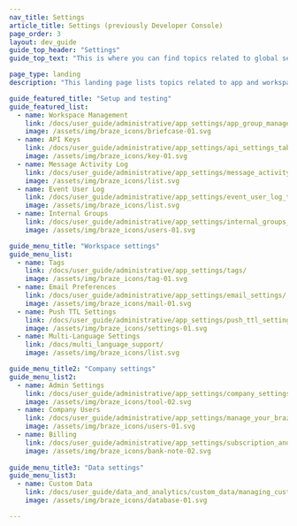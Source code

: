 ```yaml
---
nav_title: Settings
article_title: Settings (previously Developer Console)
page_order: 3
layout: dev_guide
guide_top_header: "Settings"
guide_top_text: "This is where you can find topics related to global settings for your workspace."

page_type: landing
description: "This landing page lists topics related to app and workspace settings."

guide_featured_title: "Setup and testing"
guide_featured_list:
  - name: Workspace Management
    link: /docs/user_guide/administrative/app_settings/app_group_management/
    image: /assets/img/braze_icons/briefcase-01.svg
  - name: API Keys
    link: /docs/user_guide/administrative/app_settings/api_settings_tab/
    image: /assets/img/braze_icons/key-01.svg
  - name: Message Activity Log
    link: /docs/user_guide/administrative/app_settings/message_activity_log_tab/
    image: /assets/img/braze_icons/list.svg
  - name: Event User Log
    link: /docs/user_guide/administrative/app_settings/event_user_log_tab/
    image: /assets/img/braze_icons/list.svg
  - name: Internal Groups
    link: /docs/user_guide/administrative/app_settings/internal_groups_tab/
    image: /assets/img/braze_icons/users-01.svg

guide_menu_title: "Workspace settings"
guide_menu_list:
  - name: Tags
    link: /docs/user_guide/administrative/app_settings/tags/
    image: /assets/img/braze_icons/tag-01.svg
  - name: Email Preferences
    link: /docs/user_guide/administrative/app_settings/email_settings/
    image: /assets/img/braze_icons/mail-01.svg
  - name: Push TTL Settings
    link: /docs/user_guide/administrative/app_settings/push_ttl_settings/
    image: /assets/img/braze_icons/settings-01.svg
  - name: Multi-Language Settings
    link: /docs/multi_language_support/
    image: /assets/img/braze_icons/list.svg

guide_menu_title2: "Company settings"
guide_menu_list2:
  - name: Admin Settings
    link: /docs/user_guide/administrative/app_settings/company_settings/
    image: /assets/img/braze_icons/tool-02.svg
  - name: Company Users
    link: /docs/user_guide/administrative/app_settings/manage_your_braze_users/
    image: /assets/img/braze_icons/users-01.svg
  - name: Billing
    link: /docs/user_guide/administrative/app_settings/subscription_and_usage/
    image: /assets/img/braze_icons/bank-note-02.svg
    
guide_menu_title3: "Data settings"
guide_menu_list3:
  - name: Custom Data
    link: /docs/user_guide/data_and_analytics/custom_data/managing_custom_data/
    image: /assets/img/braze_icons/database-01.svg

---
```

